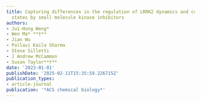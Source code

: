 ```yaml
---
title: Capturing differences in the regulation of LRRK2 dynamics and conformational
  states by small molecule kinase inhibitors
authors:
- Jui-Hung Weng*
- Wen Ma* **†**
- Jian Wu
- Pallavi Kaila Sharma
- Steve Silletti
- J Andrew McCammon
- Susan Taylor**†**
date: '2023-01-01'
publishDate: '2025-02-11T15:35:59.226715Z'
publication_types:
- article-journal
publication: '*ACS chemical biology*'
---
```


